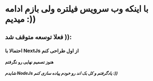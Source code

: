 # با اینکه وب سرویس فیلتره ولی بازم ادامه میدیم :))
##  فعلا توسعه متوقف شد )):
### احتمالا با NextJs از اول طراحی کنم
#### هنوز تصمیم نهایی رو نگرفتم
#####  شایدم NodeJs  یادگرفتم و کل بک اند رو خودم پیاده سازی کنم :))
